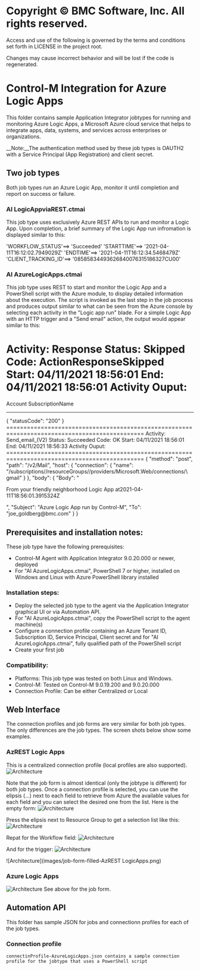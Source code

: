 # Copyright © BMC Software, Inc. All rights reserved.

Access and use of the following is governed by the terms and conditions set forth in LICENSE in the project root.

Changes may cause incorrect behavior and will be lost if the code is regenerated.

# Control-M Integration for Azure Logic Apps
This folder contains sample Application Integrator jobtypes for running and monitoring Azure Logic Apps, a Microsoft Azure cloud service that helps to integrate apps, data, systems, and services across enterprises or organizations. 

__Note:__The authentication method used by these job types is OAUTH2 with a Service Principal (App Registration) and client secret. 

## Two job types
Both job types run an Azure Logic App, monitor it until completion and report on success or failure. 

### AI LogicAppviaREST.ctmai
This job type uses exclusively Azure REST APIs to run and monitor a Logic App. Upon completion, a brief summary of the Logic App run infromation is displayed similar to this:

'WORKFLOW_STATUS'==> 'Succeeded' 
'STARTTIME'==> '2021-04-11T16:12:02.7949029Z' 
'ENDTIME'==> '2021-04-11T16:12:34.5468479Z' 
'CLIENT_TRACKING_ID'==> '08585834493626840076315186327CU00'

### AI AzureLogicApps.ctmai
This job type uses REST to start and monitor the Logic App and a PowerShell script with the Azure module, to display detailed information about the execution. The script is invoked as the last step in the job process and produces output similar to what can be seen from the Azure console by selecting each activity in the "Logic app run" blade. For a simple Logic App with an HTTP trigger and a "Send email" action, the output would appear similar to this:

Activity: Response
Status: Skipped
Code: ActionResponseSkipped
Start: 04/11/2021 18:56:01 End: 04/11/2021 18:56:01
Activity Ouput:
==============================================================================================
Account SubscriptionName
------- ----------------
<Subscription name here>
{
"statusCode": "200"
}
==============================================================================================
Activity: Send_email_(V2)
Status: Succeeded
Code: OK
Start: 04/11/2021 18:56:01 End: 04/11/2021 18:56:33
Activity Ouput:
==============================================================================================
{
"method": "post",
"path": "/v2/Mail",
"host": {
"connection": {
"name": "/subscriptions/<subscription id>/resourceGroups/<resource group name>/providers/Microsoft.Web/connections/\
gmail"
}
},
"body": {
"Body": "<p>From your friendly neighborhood Logic App at2021-04-11T18:56:01.3915324Z</p>",
"Subject": "Azure Logic App run by Control-M",
"To": "joe_goldberg@bmc.com"
}
}

## Prerequisites and installation notes:

These job type have the following prerequisites:

* Control-M Agent with Application Integrator 9.0.20.000 or newer, deployed
* For "AI AzureLogicApps.ctmai", PowerShell 7 or higher, installed on Windows and Linux with Azure PowerShell library installed

### Installation steps:

* Deploy the selected job type to the agent via the Application Integrator graphical UI or via Automation API. 
* For "AI AzureLogicApps.ctmai", copy the PowerShell script to the agent machine(s)
* Configure a connection profile containing an Azure Tenant ID, Subscription ID,  Service Principal, Client secret and for "AI AzureLogicApps.ctmai", fully qualified path of the PowerShell script
* Create your first job

### Compatibility:

* Platforms: This job type was tested on both Linux and Windows.
* Control-M: Tested on Control-M 9.0.19.200 and 9.0.20.000
* Connection Profile: Can be either Centralized or Local

## Web Interface
The connection profiles and job forms are very similar for both job types. The only differences are the job types. The screen shots below show some examples.
### AzREST Logic Apps
This is a centralized connection profile (local profiles are also supported).
![Architecture](images/cp-form-AzureLogicApps.png)

Note that the job form is almost identical (only the jobtype is different) for both job types. Once a connection profile is selected, you can use the elipsis (...) next to each field to retrieve from Azure the available values for each field and you can select the desired one from the list. Here is the empty form:
![Architecture](images/job-form-LogicApps.png)

Press the elipsis next to Resource Group to get a selection list like this:
![Architecture](images/selection-list-ResourceGroups.png)

Repat for the Workflow field:
![Architecture](images/selection-list-Workflows.png)

And for the trigger:
![Architecture](images/selection-list-Triggers.png)

![Architecture](images/job-form-filled-AzREST LogicApps.png)
### Azure Logic Apps
![Architecture](images/cp-form-AzRESTLogicApps.png)
See above for the job form.

## Automation API
This folder has sample JSON for jobs and connectionn profiles for each of the job types.

### Connection profile

```
connectinProfile-AzureLogicApps.json contains a sample connection profile for the jobtype that uses a PowerShell script
```